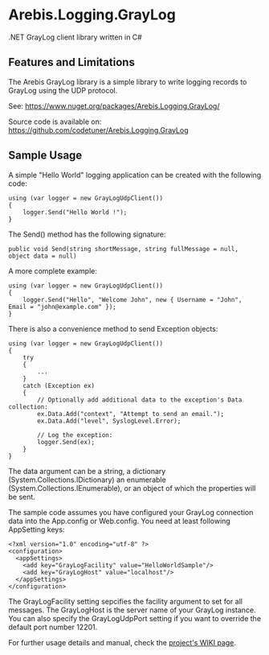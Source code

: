 Arebis.Logging.GrayLog
======================

.NET GrayLog client library written in C#

Features and Limitations
------------------------

The Arebis GrayLog library is a simple library to write logging records to GrayLog
using the UDP protocol.

See: https://www.nuget.org/packages/Arebis.Logging.GrayLog/

Source code is available on: https://github.com/codetuner/Arebis.Logging.GrayLog

Sample Usage
------------

A simple "Hello World" logging application can be created with the following code:

    using (var logger = new GrayLogUdpClient())
    { 
        logger.Send("Hello World !");
    }

The Send() method has the following signature:

    public void Send(string shortMessage, string fullMessage = null, object data = null)

A more complete example:

    using (var logger = new GrayLogUdpClient())
    { 
        logger.Send("Hello", "Welcome John", new { Username = "John", Email = "john@example.com" });
    }

There is also a convenience method to send Exception objects:

    using (var logger = new GrayLogUdpClient())
    {
        try
        {
            ...
        }
        catch (Exception ex)
        {
            // Optionally add additional data to the exception's Data collection:
            ex.Data.Add("context", "Attempt to send an email.");
            ex.Data.Add("level", SyslogLevel.Error);
                                
            // Log the exception:
            logger.Send(ex);
        }
    }

The data argument can be a string, a dictionary (System.Collections.IDictionary) an enumerable
(System.Collections.IEnumerable), or an object of which the properties will be sent.

The sample code assumes you have configured your GrayLog connection data into the App.config or Web.config.
You need at least following AppSetting keys:

    <?xml version="1.0" encoding="utf-8" ?>
    <configuration>
      <appSettings>
        <add key="GrayLogFacility" value="HelloWorldSample"/>
        <add key="GrayLogHost" value="localhost"/>
      </appSettings>
    </configuration>

The GrayLogFacility setting sepcifies the facility argument to set for all messages. The GrayLogHost is
the server name of your GrayLog instance. You can also specify the GrayLogUdpPort setting if you want
to override the default port number 12201.

For further usage details and manual, check the [project's WIKI page](https://github.com/codetuner/Arebis.Logging.GrayLog/wiki).
